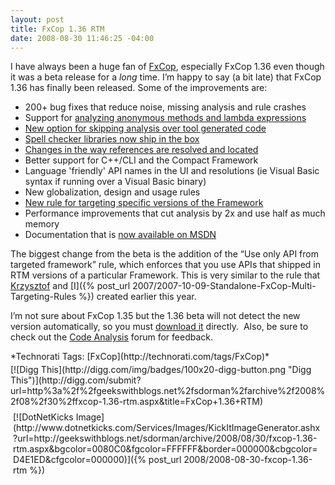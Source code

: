 ```yaml
---
layout: post
title: FxCop 1.36 RTM
date: 2008-08-30 11:46:25 -04:00
---
```


I have always been a huge fan of [FxCop](http://msdn.microsoft.com/en-us/library/bb429476(VS.80).aspx), especially FxCop 1.36 even though it was a beta release for a *long* time. I’m happy to say (a bit late) that FxCop 1.36 has finally been released. Some of the improvements are:

*   200+ bug fixes that reduce noise, missing analysis and rule crashes 
*   Support for [analyzing anonymous methods and lambda expressions](http://blogs.msdn.com/fxcop/archive/2007/09/21/new-for-visual-studio-2008-support-for-anonymous-methods-and-lambda-expressions.aspx)
*   [New option for skipping analysis over tool generated code](http://blogs.msdn.com/fxcop/archive/2008/02/28/faq-how-do-i-prevent-fxcop-1-36-from-firing-warnings-against-generated-code.aspx)
*   [Spell checker libraries now ship in the box](http://davesbox.com/archive/2008/06/08/fxcop-now-ships-with-the-spell-checker-libraries.aspx)
*   [Changes in the way references are resolved and located ](http://davesbox.com/archive/2008/06/10/reference-resolution-changes-in-code-analysis-and-fxcop-part-1.aspx)
*   Better support for C++/CLI and the Compact Framework 
*   Language 'friendly' API names in the UI and resolutions (ie Visual Basic syntax if running over a Visual Basic binary) 
*   New globalization, design and usage rules 
*   [New rule for targeting specific versions of the Framework](http://davesbox.com/archive/2008/08/25/new-for-visual-studio-2008-sp1-and-fxcop-1-36-multi-targeting-rule.aspx)
*   Performance improvements that cut analysis by 2x and use half as much memory 
*   Documentation that is [now available on MSDN](http://msdn2.microsoft.com/en-us/library/bb429476(VS.80).aspx)  

The biggest change from the beta is the addition of the “Use only API from targeted framework” rule, which enforces that you use APIs that shipped in RTM versions of a particular Framework. This is very similar to the rule that [Krzysztof](http://blogs.msdn.com/kcwalina/archive/2007/10/02/Multi_2D00_TargetingAndFxCop.aspx) and [I]({% post_url 2007/2007-10-09-Standalone-FxCop-Multi-Targeting-Rules %}) created earlier this year. 

I’m not sure about FxCop 1.35 but the 1.36 beta will not detect the new version automatically, so you must [download it](http://www.microsoft.com/downloads/details.aspx?FamilyID=9aeaa970-f281-4fb0-aba1-d59d7ed09772&DisplayLang=en) directly.  Also, be sure to check out the [Code Analysis](http://forums.microsoft.com/MSDN/ShowForum.aspx?ForumID=98&SiteID=1) forum for feedback.

  <div style="padding-bottom: 0px; margin: 0px; padding-left: 0px; padding-right: 0px; display: inline; float: none; padding-top: 0px" id="scid:0767317B-992E-4b12-91E0-4F059A8CECA8:644433ce-c040-4f06-956a-0c9bd6ef9508" class="wlWriterSmartContent">*Technorati Tags: [FxCop](http://technorati.com/tags/FxCop)*</div><div class="wlWriterHeaderFooter" style="text-align:left; margin:0px; padding:4px 0px 4px 0px;">[![Digg This](http://digg.com/img/badges/100x20-digg-button.png "Digg This")](http://digg.com/submit?url=http%3a%2f%2fgeekswithblogs.net%2fsdorman%2farchive%2f2008%2f08%2f30%2ffxcop-1.36-rtm.aspx&title=FxCop+1.36+RTM)</div><div class="wlWriterHeaderFooter" style="text-align:left; margin:0px; padding:4px 4px 4px 4px;">[![DotNetKicks Image](http://www.dotnetkicks.com/Services/Images/KickItImageGenerator.ashx?url=http://geekswithblogs.net/sdorman/archive/2008/08/30/fxcop-1.36-rtm.aspx&bgcolor=0080C0&fgcolor=FFFFFF&border=000000&cbgcolor=D4E1ED&cfgcolor=000000)]({% post_url 2008/2008-08-30-fxcop-1.36-rtm %})</div>
